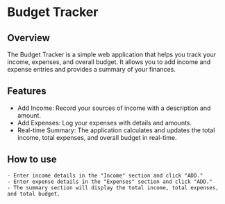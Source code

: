 # Budget Tracker

## Overview

The Budget Tracker is a simple web application that helps you track your income, expenses, and overall budget. It allows you to add income and expense entries and provides a summary of your finances.

## Features

- Add Income: Record your sources of income with a description and amount.
- Add Expenses: Log your expenses with details and amounts.
- Real-time Summary: The application calculates and updates the total income, total expenses, and overall budget in real-time.

## How to use


    - Enter income details in the "Income" section and click "ADD."
    - Enter expense details in the "Expenses" section and click "ADD."
    - The summary section will display the total income, total expenses, and total budget.